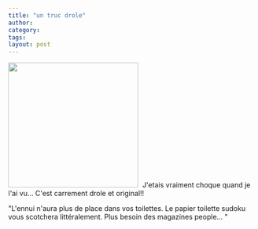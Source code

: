 ```yaml
---
title: "un truc drole"
author:
category: 
tags: 
layout: post
---
```

<img src="http://album.sina.com.cn/pic/4bc9ca8e02000iny" width="264" height="255" /> <!-- --><img src="http://secure-cn.imrworldwide.com/cgi-bin/m?ci=cn-sina2006&cg=0" width="1" height="1" /> 
J'etais vraiment choque quand je l'ai vu… C'est carrement drole et original!!

"L'ennui n'aura plus de place dans vos toilettes. Le papier toilette sudoku vous scotchera littéralement. Plus besoin des magazines people… "

